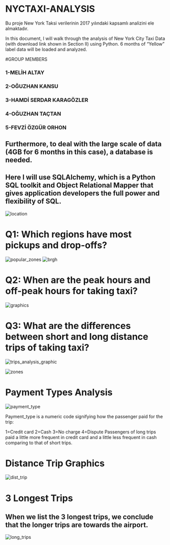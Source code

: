 # NYCTAXI-ANALYSIS
Bu proje New York Taksi verilerinin 2017 yılındaki kapsamlı analizini ele almaktadır.


In this document, I will walk through the analysis of New York City Taxi Data (with download link shown in Section II) using Python. 6 months of “Yellow” label data will be loaded and analyzed.

#GROUP MEMBERS

### 1-MELİH ALTAY  </br>
### 2-OĞUZHAN KANSU  </br>
### 3-HAMDİ SERDAR KARAGÖZLER  </br>
### 4-OĞUZHAN TAÇTAN  </br>
### 5-FEVZİ ÖZGÜR ORHON  </br>


## Furthermore, to deal with the large scale of data (4GB for 6 months in this case), a database is needed. 
## Here I will use SQLAlchemy, which is a Python SQL toolkit and Object Relational Mapper that gives application developers the full power and flexibility of SQL.


![location](https://user-images.githubusercontent.com/44877995/120295466-d1465b80-c2cf-11eb-8e67-d2f5f6ba2d47.JPG)



# Q1: Which regions have most pickups and drop-offs?

![popular_zones](https://user-images.githubusercontent.com/44877995/120296520-e1ab0600-c2d0-11eb-80d8-d4ffc6f9758d.JPG)
![brgh](https://user-images.githubusercontent.com/44877995/120296609-f7203000-c2d0-11eb-91fb-a35e55de4d30.JPG)


# Q2: When are the peak hours and off-peak hours for taking taxi?

![graphics](https://user-images.githubusercontent.com/44877995/120296741-17e88580-c2d1-11eb-802e-9f1e9ff8d87c.JPG)


# Q3: What are the differences between short and long distance trips of taking taxi?


![trips_analysis_graphic](https://user-images.githubusercontent.com/44877995/120296859-38184480-c2d1-11eb-874a-b8d58540b90d.JPG)



![zones](https://user-images.githubusercontent.com/44877995/120296964-52522280-c2d1-11eb-9490-5fc9d3057ce8.JPG)


# Payment Types Analysis

![payment_type](https://user-images.githubusercontent.com/44877995/121420669-09a40480-c976-11eb-851d-cd5f800bd1ae.JPG)

Payment_type is a numeric code signifying how the passenger paid for the trip:

1=Credit card
2=Cash
3=No charge
4=Dispute
Passengers of long trips paid a little more frequent in credit card and a little less frequent in cash comparing to that of short trips.




# Distance Trip Graphics

![dist_trip](https://user-images.githubusercontent.com/44877995/121420970-58519e80-c976-11eb-9e62-026ad7f00292.JPG)


# 3 Longest Trips

## When we list the 3 longest trips, we conclude that the longer trips are towards the airport.

![long_trips](https://user-images.githubusercontent.com/44877995/121421197-90f17800-c976-11eb-8a6e-89d22320aa14.JPG)




